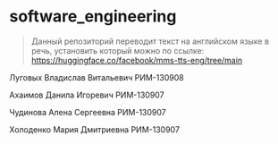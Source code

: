 # software_engineering
>Данный репозиторий переводит текст на английском языке в речь, установить который можно по ссылке:
>https://huggingface.co/facebook/mms-tts-eng/tree/main

Луговых Владислав Витальевич РИМ-130908

Ахаимов Данила Игоревич РИМ-130907

Чудинова Алена Сергеевна РИМ-130907

Холоденко Мария Дмитриевна РИМ-130907
